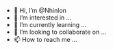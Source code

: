 - 👋 Hi, I’m @Nhinlon
- 👀 I’m interested in ...
- 🌱 I’m currently learning ...
- 💞️ I’m looking to collaborate on ...
- 📫 How to reach me ...

<!---
Nhinlon/Nhinlon is a ✨ special ✨ repository because its `README.md` (this file) appears on your GitHub profile.
You can click the Preview link to take a look at your changes.
--->
